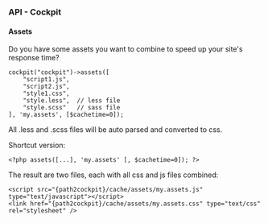 ### API - Cockpit

#### Assets

Do you have some assets you want to combine to speed up your site's response time?<br>


    cockpit("cockpit")->assets([
        "script1.js",
        "script2.js",
        "style1.css",
        "style.less",  // less file
        "style.scss"   // sass file
    ], 'my.assets', [$cachetime=0]);

<div class="uk-alert">
    All .less and .scss files will be auto parsed and converted to css.
</div>

Shortcut version:

    <?php assets([...], 'my.assets' [, $cachetime=0]); ?>


The result are two files, each with all css and js files combined:


    <script src="{path2cockpit}/cache/assets/my.assets.js" type="text/javascript"></script>
    <link href="{path2cockpit}/cache/assets/my.assets.css" type="text/css" rel="stylesheet" />


